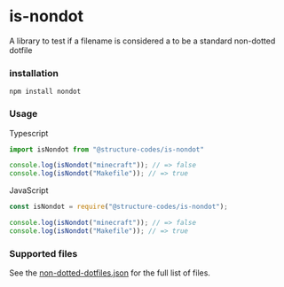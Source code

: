 # is-nondot
A library to test if a filename is considered a to be a standard non-dotted dotfile

### installation
```
npm install nondot
```

### Usage

Typescript
```typescript
import isNondot from "@structure-codes/is-nondot"

console.log(isNondot("minecraft")); // => false
console.log(isNondot("Makefile")); // => true
```

JavaScript
```javascript
const isNondot = require("@structure-codes/is-nondot");

console.log(isNondot("minecraft")); // => false
console.log(isNondot("Makefile")); // => true
```

### Supported files
See the [non-dotted-dotfiles.json](https://github.com/structure-codes/non-dotted-dotfiles/blob/main/src/non-dottted-dotfiles.json) for the full list of files.